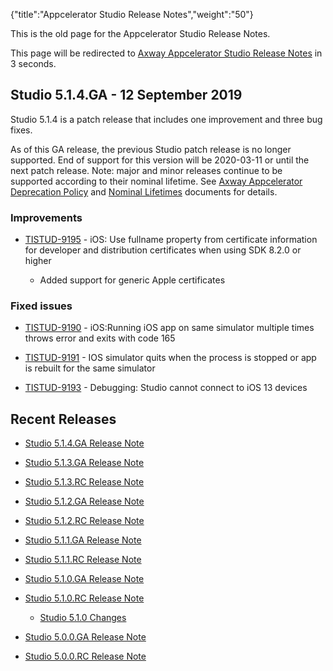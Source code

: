 {"title":"Appcelerator Studio Release Notes","weight":"50"}

This is the old page for the Appcelerator Studio Release Notes.

This page will be redirected to [Axway Appcelerator Studio Release Notes](/docs/appc/Axway_Appcelerator_Studio/Axway_Appcelerator_Studio_Release_Notes/) in 3 seconds.

## Studio 5.1.4.GA - 12 September 2019

Studio 5.1.4 is a patch release that includes one improvement and three bug fixes.

As of this GA release, the previous Studio patch release is no longer supported. End of support for this version will be 2020-03-11 or until the next patch release. Note: major and minor releases continue to be supported according to their nominal lifetime. See [Axway Appcelerator Deprecation Policy](/docs/appc/AMPLIFY_Appcelerator_Services_Overview/Axway_Appcelerator_Deprecation_Policy/) and [Nominal Lifetimes](/docs/appc/AMPLIFY_Appcelerator_Services_Overview/Axway_Appcelerator_Product_Lifecycle/#NominalLifetimes) documents for details.

### Improvements

* [TISTUD-9195](https://jira.appcelerator.org/browse/TISTUD-9195) - iOS: Use fullname property from certificate information for developer and distribution certificates when using SDK 8.2.0 or higher

  * Added support for generic Apple certificates


### Fixed issues

* [TISTUD-9190](https://jira.appcelerator.org/browse/TISTUD-9190) - iOS:Running iOS app on same simulator multiple times throws error and exits with code 165

* [TISTUD-9191](https://jira.appcelerator.org/browse/TISTUD-9191) - IOS simulator quits when the process is stopped or app is rebuilt for the same simulator

* [TISTUD-9193](https://jira.appcelerator.org/browse/TISTUD-9193) - Debugging: Studio cannot connect to iOS 13 devices


## Recent Releases

* [Studio 5.1.4.GA Release Note](/docs/appc/Axway_Appcelerator_Studio/Axway_Appcelerator_Studio_Release_Notes/Studio_Release_Notes_5.x/Studio_5.1.4.GA_Release_Note/)

* [Studio 5.1.3.GA Release Note](/docs/appc/Axway_Appcelerator_Studio/Axway_Appcelerator_Studio_Release_Notes/Studio_Release_Notes_5.x/Studio_5.1.3.GA_Release_Note/)

* [Studio 5.1.3.RC Release Note](/docs/appc/Axway_Appcelerator_Studio/Axway_Appcelerator_Studio_Release_Notes/Studio_Release_Notes_5.x/Studio_5.1.3.RC_Release_Note/)

* [Studio 5.1.2.GA Release Note](/docs/appc/Axway_Appcelerator_Studio/Axway_Appcelerator_Studio_Release_Notes/Studio_Release_Notes_5.x/Studio_5.1.2.GA_Release_Note/)

* [Studio 5.1.2.RC Release Note](/docs/appc/Axway_Appcelerator_Studio/Axway_Appcelerator_Studio_Release_Notes/Studio_Release_Notes_5.x/Studio_5.1.2.RC_Release_Note/)

* [Studio 5.1.1.GA Release Note](/docs/appc/Axway_Appcelerator_Studio/Axway_Appcelerator_Studio_Release_Notes/Studio_Release_Notes_5.x/Studio_5.1.1.GA_Release_Note/)

* [Studio 5.1.1.RC Release Note](/docs/appc/Axway_Appcelerator_Studio/Axway_Appcelerator_Studio_Release_Notes/Studio_Release_Notes_5.x/Studio_5.1.1.RC_Release_Note/)

* [Studio 5.1.0.GA Release Note](/docs/appc/Axway_Appcelerator_Studio/Axway_Appcelerator_Studio_Release_Notes/Studio_Release_Notes_5.x/Studio_5.1.0.GA_Release_Note/)

* [Studio 5.1.0.RC Release Note](/docs/appc/Axway_Appcelerator_Studio/Axway_Appcelerator_Studio_Release_Notes/Studio_Release_Notes_5.x/Studio_5.1.0.RC_Release_Note/)

  * [Studio 5.1.0 Changes](/docs/appc/Axway_Appcelerator_Studio/Axway_Appcelerator_Studio_Release_Notes/Studio_Release_Notes_5.x/Studio_5.1.0.RC_Release_Note/Studio_5.1.0_Changes/)

* [Studio 5.0.0.GA Release Note](/docs/appc/Axway_Appcelerator_Studio/Axway_Appcelerator_Studio_Release_Notes/Studio_Release_Notes_5.x/Studio_5.0.0.GA_Release_Note/)

* [Studio 5.0.0.RC Release Note](/docs/appc/Axway_Appcelerator_Studio/Axway_Appcelerator_Studio_Release_Notes/Studio_Release_Notes_5.x/Studio_5.0.0.RC_Release_Note/)
